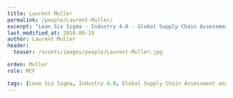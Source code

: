 ```yaml
---
title: Laurent Muller
permalink: /people/Laurent-Muller/
excerpt: "Lean Six Sigma - Industry 4.0 - Global Supply Chain Assessment and Improvement - Data Mining."
last_modified_at: 2018-09-19
author: Laurent Muller
header:
  teaser: /assets/images/people/Laurent-Muller.jpg

orden: Muller
role: MCF

tags: [Lean Six Sigma, Industry 4.0, Global Supply Chain Assessment and Improvement, Data Mining.]
---
```

